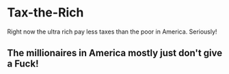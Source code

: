 # Tax-the-Rich
Right now the ultra rich pay less taxes than the poor in America. Seriously!

## The millionaires in America mostly just don't give a Fuck!
